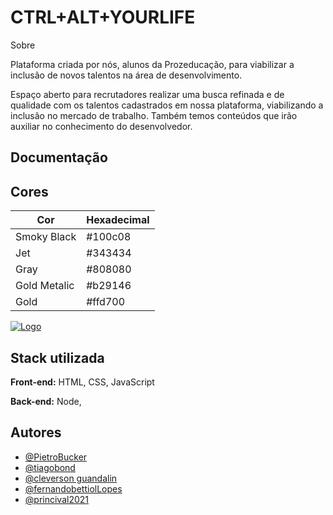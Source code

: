 
# CTRL+ALT+YOURLIFE

Sobre

Plataforma criada por nós, alunos da Prozeducação, para viabilizar a inclusão de novos talentos na área de desenvolvimento.

Espaço aberto para recrutadores realizar uma busca refinada e de qualidade com os talentos cadastrados em nossa plataforma, viabilizando a inclusão no mercado de trabalho. Também temos conteúdos que irão auxiliar no conhecimento do desenvolvedor.

## Documentação

## Cores

| Cor               | Hexadecimal  |
| ----------------- | ------------ |
| Smoky Black       |    #100c08   |
| Jet               |    #343434   |
| Gray              |    #808080   |
| Gold Metalic      |    #b29146   |
| Gold              |    #ffd700   |     

[![Logo](https://dev-to-uploads.s3.amazonaws.com/uploads/articles/th5xamgrr6se0x5ro4g6.png)](https://github.com/PietroBucker/CTRL-ALT-YOURLIFE/blob/main/img/logo-2x.png?raw=true)


## Stack utilizada

**Front-end:** HTML, CSS, JavaScript

**Back-end:** Node, 

## Autores

- [@PietroBucker](https://github.com/PietroBucker)
- [@tiagobond](https://github.com/tiagobond)
- [@cleverson guandalin](https://github.com/CleverGnd)
- [@fernandobettiolLopes](https://github.com/FernandoBettiolLopes)
- [@princival2021](https://github.com/Princival2021)


